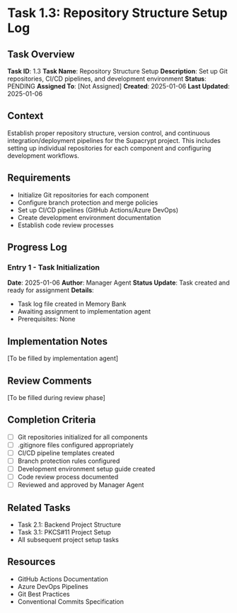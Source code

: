 # Task 1.3: Repository Structure Setup Log

## Task Overview
**Task ID**: 1.3
**Task Name**: Repository Structure Setup
**Description**: Set up Git repositories, CI/CD pipelines, and development environment
**Status**: PENDING
**Assigned To**: [Not Assigned]
**Created**: 2025-01-06
**Last Updated**: 2025-01-06

## Context
Establish proper repository structure, version control, and continuous integration/deployment pipelines for the Supacrypt project. This includes setting up individual repositories for each component and configuring development workflows.

## Requirements
- Initialize Git repositories for each component
- Configure branch protection and merge policies
- Set up CI/CD pipelines (GitHub Actions/Azure DevOps)
- Create development environment documentation
- Establish code review processes

## Progress Log

### Entry 1 - Task Initialization
**Date**: 2025-01-06
**Author**: Manager Agent
**Status Update**: Task created and ready for assignment
**Details**: 
- Task log file created in Memory Bank
- Awaiting assignment to implementation agent
- Prerequisites: None

## Implementation Notes
[To be filled by implementation agent]

## Review Comments
[To be filled during review phase]

## Completion Criteria
- [ ] Git repositories initialized for all components
- [ ] .gitignore files configured appropriately
- [ ] CI/CD pipeline templates created
- [ ] Branch protection rules configured
- [ ] Development environment setup guide created
- [ ] Code review process documented
- [ ] Reviewed and approved by Manager Agent

## Related Tasks
- Task 2.1: Backend Project Structure
- Task 3.1: PKCS#11 Project Setup
- All subsequent project setup tasks

## Resources
- GitHub Actions Documentation
- Azure DevOps Pipelines
- Git Best Practices
- Conventional Commits Specification